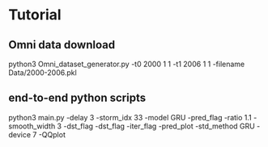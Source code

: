 # Tutorial

## Omni data download

python3 Omni_dataset_generator.py -t0 2000 1 1 -t1 2006 1 1 -filename Data/2000-2006.pkl

## end-to-end python scripts

python3 main.py -delay 3 -storm_idx 33 -model GRU -pred_flag -ratio 1.1 -smooth_width 3 -dst_flag -dst_flag -iter_flag -pred_plot -std_method GRU -device 7 -QQplot